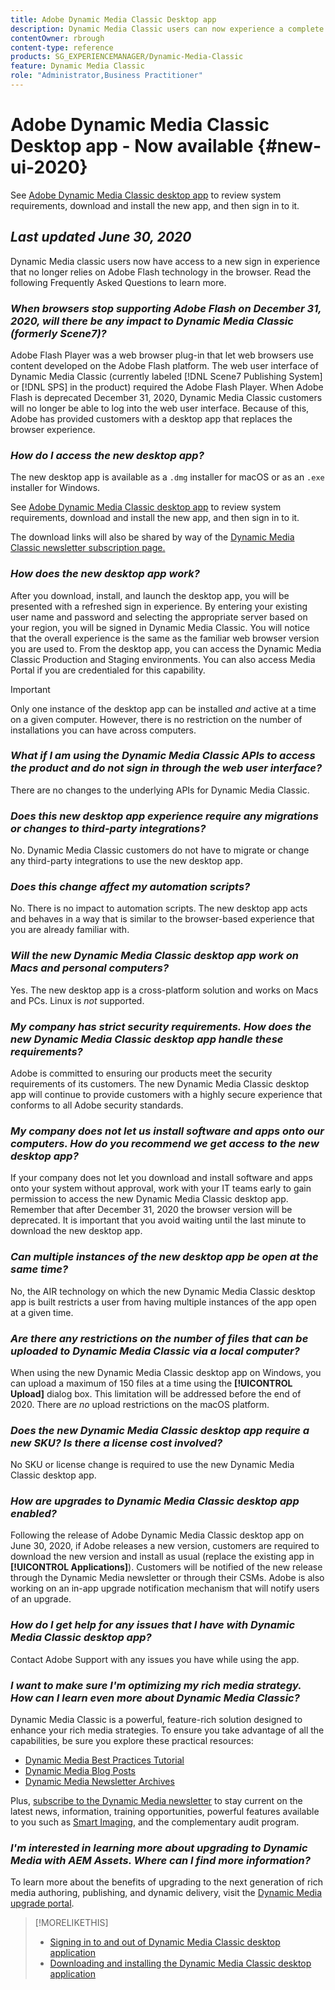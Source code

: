 ```yaml
---
title: Adobe Dynamic Media Classic Desktop app
description: Dynamic Media Classic users can now experience a complete refresh of the user interface. The experience delivers an updated sign in with links to valuable resources, plus this update no longer relies on Adobe Flash technology in the browser.
contentOwner: rbrough
content-type: reference
products: SG_EXPERIENCEMANAGER/Dynamic-Media-Classic
feature: Dynamic Media Classic
role: "Administrator,Business Practitioner"
---
```


# Adobe Dynamic Media Classic Desktop app - Now available {#new-ui-2020}

See [Adobe Dynamic Media Classic desktop app](/help/dynamic-media-classic-desktop-app.md) to review system requirements, download and install the new app, and then sign in to it.

## _Last updated June 30, 2020_

Dynamic Media classic users now have access to a new sign in experience that no longer relies on Adobe Flash technology in the browser. Read the following Frequently Asked Questions to learn more.

### **_When browsers stop supporting Adobe Flash on December 31, 2020, will there be any impact to Dynamic Media Classic (formerly Scene7)?_**

Adobe Flash Player was a web browser plug-in that let web browsers use content developed on the Adobe Flash platform. The web user interface of Dynamic Media Classic (currently labeled [!DNL Scene7 Publishing System] or [!DNL SPS] in the product) required the Adobe Flash Player. When Adobe Flash is deprecated December 31, 2020, Dynamic Media Classic customers will no longer be able to log into the web user interface. Because of this, Adobe has provided customers with a desktop app that replaces the browser experience.

### **_How do I access the new desktop app?_**

The new desktop app is available as a `.dmg` installer for macOS or as an `.exe` installer for Windows.

See [Adobe Dynamic Media Classic desktop app](/help/dynamic-media-classic-desktop-app.md) to review system requirements, download and install the new app, and then sign in to it.

The download links will also be shared by way of the [Dynamic Media Classic newsletter subscription page.](https://www.adobe.com/subscription/dynamic-media-newsletter.html)

### **_How does the new desktop app work?_**

After you download, install, and launch the desktop app, you will be presented with a refreshed sign in experience. By entering your existing user name and password and selecting the appropriate server based on your region, you will be signed in Dynamic Media Classic. You will notice that the overall experience is the same as the familiar web browser version you are used to. From the desktop app, you can access the Dynamic Media Classic Production and Staging environments. You can also access Media Portal if you are credentialed for this capability.

>[!IMPORTANT]
>
>Only one instance of the desktop app can be installed *and* active at a time on a given computer. However, there is no restriction on the number of installations you can have across computers.

### **_What if I am using the Dynamic Media Classic APIs to access the product and do not sign in through the web user interface?_**

There are no changes to the underlying APIs for Dynamic Media Classic.

### **_Does this new desktop app experience require any migrations or changes to third-party integrations?_**

No. Dynamic Media Classic customers do not have to migrate or change any third-party integrations to use the new desktop app.

### **_Does this change affect my automation scripts?_**

No. There is no impact to automation scripts. The new desktop app acts and behaves in a way that is similar to the browser-based experience that you are already familiar with.

### **_Will the new Dynamic Media Classic desktop app work on Macs and personal computers?_**

Yes. The new desktop app is a cross-platform solution and works on Macs and PCs. Linux is *not* supported.

### **_My company has strict security requirements. How does the new Dynamic Media Classic desktop app handle these requirements?_**

Adobe is committed to ensuring our products meet the security requirements of its customers. The new Dynamic Media Classic desktop app will continue to provide customers with a highly secure experience that conforms to all Adobe security standards. 

### **_My company does not let us install software and apps onto our computers. How do you recommend we get access to the new desktop app?_**

If your company does not let you download and install software and apps onto your system without approval, work with your IT teams early to gain permission to access the new Dynamic Media Classic desktop app. Remember that after December 31, 2020 the browser version will be deprecated. It is important that you avoid waiting until the last minute to download the new desktop app.

### **_Can multiple instances of the new desktop app be open at the same time?_**

No, the AIR technology on which the new Dynamic Media Classic desktop app is built restricts a user from having multiple instances of the app open at a given time.

### **_Are there any restrictions on the number of files that can be uploaded to Dynamic Media Classic via a local computer?_**

When using the new Dynamic Media Classic desktop app on Windows, you can upload a maximum of 150 files at a time using the **[!UICONTROL Upload]** dialog box. This limitation will be addressed before the end of 2020. There are *no* upload restrictions on the macOS platform.

### **_Does the new Dynamic Media Classic desktop app require a new SKU? Is there a license cost involved?_**

No SKU or license change is required to use the new Dynamic Media Classic desktop app.

### **_How are upgrades to Dynamic Media Classic desktop app enabled?_**

Following the release of Adobe Dynamic Media Classic desktop app on June 30, 2020, if Adobe releases a new version, customers are required to download the new version and install as usual (replace the existing app in **[!UICONTROL Applications]**). Customers will be notified of the new release through the Dynamic Media newsletter or through their CSMs. Adobe is also working on an in-app upgrade notification mechanism that will notify users of an upgrade.

### **_How do I get help for any issues that I have with Dynamic Media Classic desktop app?_**

Contact Adobe Support with any issues you have while using the app.

### **_I want to make sure I'm optimizing my rich media strategy. How can I learn even more about Dynamic Media Classic?_** 

Dynamic Media Classic is a powerful, feature-rich solution designed to enhance your rich media strategies. To ensure you take advantage of all the capabilities, be sure you explore these practical resources:

* [Dynamic Media Best Practices Tutorial](https://experienceleague.adobe.com/docs/experience-manager-learn/dynamic-media-classic-tutorial/overview.html)
* [Dynamic Media Blog Posts](https://theblog.adobe.com/tag/dynamic-media/)
* [Dynamic Media Newsletter Archives](https://experienceleague.adobe.com/docs/dynamic-media-classic/using/dynamic-media-newsletter.html)

Plus, [subscribe to the Dynamic Media newsletter](https://www.adobe.com/subscription/dynamic-media-newsletter.html) to stay current on the latest news, information, training opportunities, powerful features available to you such as [Smart Imaging](https://experienceleague.adobe.com/docs/experience-manager-65/assets/dynamic/imaging-faq.html#dynamic), and the complementary audit program.

### **_I'm interested in learning more about upgrading to Dynamic Media with AEM Assets. Where can I find more information?_**

To learn more about the benefits of upgrading to the next generation of rich media authoring, publishing, and dynamic delivery, visit the [Dynamic Media upgrade portal](http://exploreadobe.com/dynamic-media-upgrade/).

>[!MORELIKETHIS]
>
>* [Signing in to and out of Dynamic Media Classic desktop application](/help/signing-out.md)
>* [Downloading and installing the Dynamic Media Classic desktop application](/help/dynamic-media-classic-desktop-app.md)


<!-- SAVE - OLD LINK TO BEST PRACTICES GUIDE IN PDF https://www.adobe.com/content/dam/www/us/en/marketing/experience-manager-assets/dynamic-media/adobe-dynamic-media-classic-best-practices-guide.pdf -->

